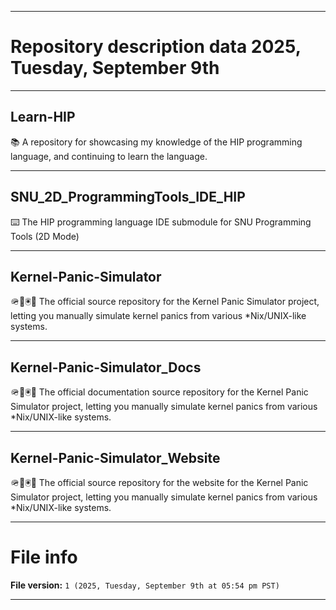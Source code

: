
***

# Repository description data 2025, Tuesday, September 9th

---

## Learn-HIP

📚️ A repository for showcasing my knowledge of the HIP programming language, and continuing to learn the language. 

---

## SNU_2D_ProgrammingTools_IDE_HIP

⌨️ The HIP programming language IDE submodule for SNU Programming Tools (2D Mode)

---

## Kernel-Panic-Simulator

🪖️🐧️🖲️💾️ The official source repository for the Kernel Panic Simulator project, letting you manually simulate kernel panics from various *Nix/UNIX-like systems.

---

## Kernel-Panic-Simulator_Docs

🪖️🐧️🖲️📖️ The official documentation source repository for the Kernel Panic Simulator project, letting you manually simulate kernel panics from various *Nix/UNIX-like systems.
 
---

## Kernel-Panic-Simulator_Website

🪖️🐧️🖲️🌐️ The official source repository for the website for the Kernel Panic Simulator project, letting you manually simulate kernel panics from various *Nix/UNIX-like systems.

***

# File info

**File version:** `1 (2025, Tuesday, September 9th at 05:54 pm PST)`

***

